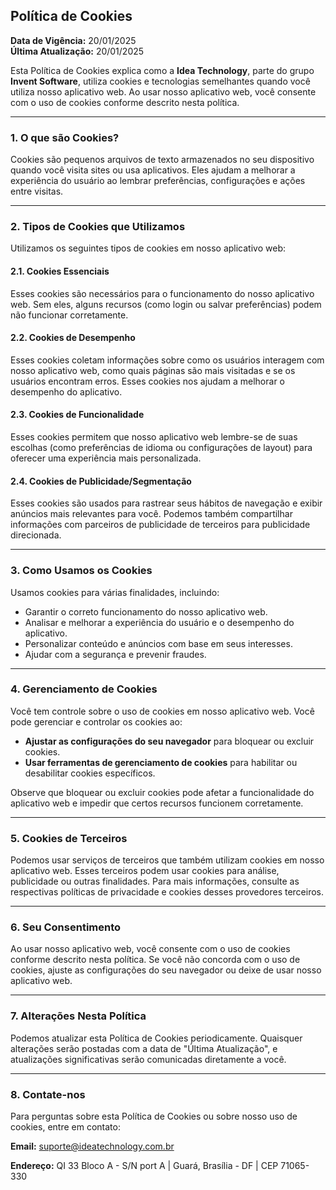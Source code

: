 ## **Política de Cookies**

**Data de Vigência:** 20/01/2025  
**Última Atualização:** 20/01/2025

Esta Política de Cookies explica como a **Idea Technology**, parte do grupo **Invent Software**, utiliza cookies e tecnologias semelhantes quando você utiliza nosso aplicativo web. Ao usar nosso aplicativo web, você consente com o uso de cookies conforme descrito nesta política.

---

### **1. O que são Cookies?**  
Cookies são pequenos arquivos de texto armazenados no seu dispositivo quando você visita sites ou usa aplicativos. Eles ajudam a melhorar a experiência do usuário ao lembrar preferências, configurações e ações entre visitas.

---

### **2. Tipos de Cookies que Utilizamos**

Utilizamos os seguintes tipos de cookies em nosso aplicativo web:

#### **2.1. Cookies Essenciais**  
Esses cookies são necessários para o funcionamento do nosso aplicativo web. Sem eles, alguns recursos (como login ou salvar preferências) podem não funcionar corretamente.

#### **2.2. Cookies de Desempenho**  
Esses cookies coletam informações sobre como os usuários interagem com nosso aplicativo web, como quais páginas são mais visitadas e se os usuários encontram erros. Esses cookies nos ajudam a melhorar o desempenho do aplicativo.

#### **2.3. Cookies de Funcionalidade**  
Esses cookies permitem que nosso aplicativo web lembre-se de suas escolhas (como preferências de idioma ou configurações de layout) para oferecer uma experiência mais personalizada.

#### **2.4. Cookies de Publicidade/Segmentação**  
Esses cookies são usados para rastrear seus hábitos de navegação e exibir anúncios mais relevantes para você. Podemos também compartilhar informações com parceiros de publicidade de terceiros para publicidade direcionada.

---

### **3. Como Usamos os Cookies**  
Usamos cookies para várias finalidades, incluindo:  
- Garantir o correto funcionamento do nosso aplicativo web.  
- Analisar e melhorar a experiência do usuário e o desempenho do aplicativo.  
- Personalizar conteúdo e anúncios com base em seus interesses.  
- Ajudar com a segurança e prevenir fraudes.

---

### **4. Gerenciamento de Cookies**  
Você tem controle sobre o uso de cookies em nosso aplicativo web. Você pode gerenciar e controlar os cookies ao:  
- **Ajustar as configurações do seu navegador** para bloquear ou excluir cookies.  
- **Usar ferramentas de gerenciamento de cookies** para habilitar ou desabilitar cookies específicos.

Observe que bloquear ou excluir cookies pode afetar a funcionalidade do aplicativo web e impedir que certos recursos funcionem corretamente.

---

### **5. Cookies de Terceiros**  
Podemos usar serviços de terceiros que também utilizam cookies em nosso aplicativo web. Esses terceiros podem usar cookies para análise, publicidade ou outras finalidades. Para mais informações, consulte as respectivas políticas de privacidade e cookies desses provedores terceiros.

---

### **6. Seu Consentimento**  
Ao usar nosso aplicativo web, você consente com o uso de cookies conforme descrito nesta política. Se você não concorda com o uso de cookies, ajuste as configurações do seu navegador ou deixe de usar nosso aplicativo web.

---

### **7. Alterações Nesta Política**  
Podemos atualizar esta Política de Cookies periodicamente. Quaisquer alterações serão postadas com a data de "Última Atualização", e atualizações significativas serão comunicadas diretamente a você.

---

### **8. Contate-nos**  
Para perguntas sobre esta Política de Cookies ou sobre nosso uso de cookies, entre em contato:

**Email:** suporte@ideatechnology.com.br  

**Endereço:** QI 33 Bloco A - S/N port A | Guará, Brasília - DF | CEP 71065-330  
